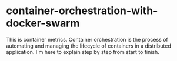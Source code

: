 # container-orchestration-with-docker-swarm
This is container metrics.  Container orchestration is the process of automating and managing the lifecycle of containers in a distributed application. I'm here to explain step by step from start to finish.
